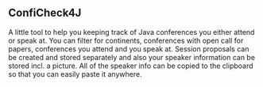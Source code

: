 ## ConfiCheck4J

A little tool to help you keeping track of Java conferences you either attend or speak at.
You can filter for continents, conferences with open call for papers, conferences you attend and you speak at.
Session proposals can be created and stored separately and also your speaker information can be stored incl.
a picture.
All of the speaker info can be copied to the clipboard so that you can easily paste it anywhere.